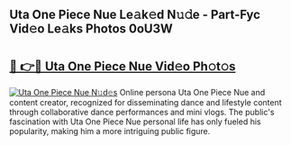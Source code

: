 ## Uta One Piece Nue Le𝚊k𝚎d N𝚞𝚍e - Part-Fyc Vid𝚎o Le𝚊ks Photos 0oU3W

# <h2><a href="http://fb6v2k.evod.top/?m=Uta+One+Piece+Nue">🔗 👉🔴 Uta One Piece Nue Vid𝚎o Ph𝚘t𝚘s</a></h2>

[![Uta One Piece Nue N𝚞d𝚎s](https://i.imgur.com/8V9OHl7.gif)](http://fb6v2k.evod.top/?m=Uta+One+Piece+Nue)
Online persona Uta One Piece Nue and content creator, recognized for disseminating dance and lifestyle content through collaborative dance performances and mini vlogs. The public's fascination with Uta One Piece Nue personal life has only fueled his popularity, making him a more intriguing public figure. 
